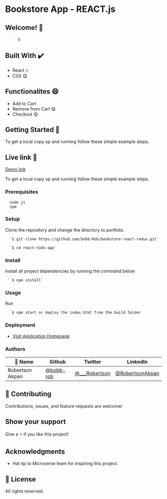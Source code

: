 # Bookstore App - REACT.js

## Welcome! 👋

> #.

                             
## Built With ✔️

- React 🔥
- CSS 😋

## Functionalites 😄
 
- Add to Cart
- Remove from Cart 😋
- Checkout 😋

## Getting Started 🙌

To get a local copy up and running follow these simple example steps.

## Live link 🙌

[Demo link](#)

To get a local copy up and running follow these simple example steps.

### Prerequisites
```
  node js
  npm

```
### Setup
Clone the repository and change the directory to portfolio

``` 
  `$ git clone https://github.com/bobb-Rob/bookstore-react-redux.git`

  `$ cd react-todo-app`

```

### Install
Install all project dependencies by running the command below
 
``` 
 ` $ npm install`
```
### Usage

Run
``` 
  `$ npm start or deploy the index.html from the build folder 
```

### Deployment
- [Visit Application Homepage](#)


### Authors

| 👤 Name | Github | Twitter | LinkedIn |
|------|--------|---------|----------|
|Robertson Akpan|[@bobb-rob](https://github.com/bobb-rob)|[@___Robertson](https://twitter.com/___Robertson)|[@RobertsonAkpan](https://www.linkedin.com/in/robertson-akpan-6895a0123/)|


## 🤝 Contributing

Contributions, issues, and feature requests are welcome!


## Show your support

Give a ⭐️ if you like this project!

## Acknowledgments

- Hat tip to Microverse team for inspiring this project.

## 📝 License

All rights reserved.